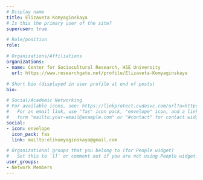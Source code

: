 ```yaml
---
# Display name
title: Elizaveta Komyaginskaya
# Is this the primary user of the site?
superuser: true

# Role/position
role: 

# Organizations/Affiliations
organizations:
- name: Center for Sociocultural Research, HSE University
  url: https://www.researchgate.net/profile/Elizaveta-Komyaginskaya

# Short bio (displayed in user profile at end of posts)
bio: 

# Social/Academic Networking
# For available icons, see: https://linkprotect.cudasvc.com/url?a=https%3a%2f%2fsourcethemes.com%2facademic%2fdocs%2fpage-builder%2f%23icons&c=E,1,03Q55I8O6D-V-MsaI5i3Th7UvGHpRVj6l4dANOBXiQaBRckWF-Uxi40d1B8mh5T88rS8FWL6R2UVO5-e4mDAmzVU5C2FJcU0kEkb6Qi2tyc,&typo=1
#   For an email link, use "fas" icon pack, "envelope" icon, and a link in the
#   form "mailto:your-email@example.com" or "#contact" for contact widget.
social:
- icon: envelope
  icon_pack: fas
  link: mailto:elikomyaginskaya@gmail.com

# Organizational groups that you belong to (for People widget)
#   Set this to `[]` or comment out if you are not using People widget.
user_groups:
- Network Members
---
```

